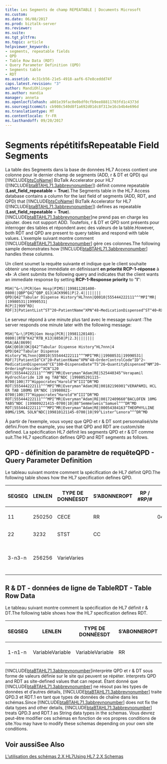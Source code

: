 ```yaml
---
title: Les Segments de champ REPEATABLE | Documents Microsoft
ms.custom: 
ms.date: 06/08/2017
ms.prod: biztalk-server
ms.reviewer: 
ms.suite: 
ms.tgt_pltfrm: 
ms.topic: article
helpviewer_keywords:
- segments, repeatable fields
- QPD
- Table Row Data (RDT)
- Query Parameter Definition (QPD)
- Segments table
- RDT
ms.assetid: 4c31cb56-21e5-4918-aaf6-67e8ceddd74f
caps.latest.revision: "3"
author: MandiOhlinger
ms.author: mandia
manager: anneta
ms.openlocfilehash: a801e39fac0e0bdf0cfb9ee88811703fd1c4373d
ms.sourcegitcommit: cb908c540d8f1a692d01dc8f313e16cb4b4e696d
ms.translationtype: MT
ms.contentlocale: fr-FR
ms.lasthandoff: 09/20/2017
---
```

# <a name="repeatable-field-segments"></a><span data-ttu-id="5997c-102">Segments répétitifs</span><span class="sxs-lookup"><span data-stu-id="5997c-102">Repeatable Field Segments</span></span>
<span data-ttu-id="5997c-103">La table des Segments dans la base de données HL7 Access contient une colonne pour le dernier champ de segments (ADD, r & DT et QPD) qui [!INCLUDE[btsCoName](../../includes/btsconame-md.md)] BizTalk Accelerator pour HL7 ([!INCLUDE[btaBTAHL71.3abbrevnonumber](../../includes/btabtahl71-3abbrevnonumber-md.md)]) définit comme repeatable (**Last_field_repeatable**  =  **True**).</span><span class="sxs-lookup"><span data-stu-id="5997c-103">The Segments table in the HL7 Access database contains a column for the last field of segments (ADD, RDT, and QPD) that [!INCLUDE[btsCoName](../../includes/btsconame-md.md)] BizTalk Accelerator for HL7 ([!INCLUDE[btaBTAHL71.3abbrevnonumber](../../includes/btabtahl71-3abbrevnonumber-md.md)]) defines as repeatable (**Last_field_repeatable** = **True**).</span></span> [!INCLUDE[btaBTAHL71.3abbrevnonumber](../../includes/btabtahl71-3abbrevnonumber-md.md)]<span data-ttu-id="5997c-104">ne prend pas en charge les ajouter.</span><span class="sxs-lookup"><span data-stu-id="5997c-104"> does not support ADD.</span></span> <span data-ttu-id="5997c-105">Toutefois, r & DT et QPD sont présents pour interroger des tables et répondent avec des valeurs de la table.</span><span class="sxs-lookup"><span data-stu-id="5997c-105">However, both RDT and QPD are present to query tables and respond with table values.</span></span> <span data-ttu-id="5997c-106">L’exemple suivant montre comment [!INCLUDE[btaBTAHL71.3abbrevnonumber](../../includes/btabtahl71-3abbrevnonumber-md.md)] gère ces colonnes.</span><span class="sxs-lookup"><span data-stu-id="5997c-106">The following sample demonstrates how [!INCLUDE[btaBTAHL71.3abbrevnonumber](../../includes/btabtahl71-3abbrevnonumber-md.md)] handles these columns.</span></span>  
  
 <span data-ttu-id="5997c-107">Un client soumet la requête suivante et indique que le client souhaite obtenir une réponse immédiate en définissant **en priorité RCP-1-réponse** à «**I**» :</span><span class="sxs-lookup"><span data-stu-id="5997c-107">A client submits the following query and indicates that the client wants an immediate response by setting **RCP-1-Response priority** to "**I**":</span></span>  
  
```  
MSH|^&~\|PCR|Gen Hosp|PIMS||199811201400-0800||QBP^Q42^QBP_Q13|ACK9901|P|2.4||||||||  
QPD|Q42^Tabular Dispense History^HL7nnn|Q0010|555444222111^^^MPI^MR| |19980531|19990531|  
RCP|I|999^RD|  
RDF|3|PatientList^ST^20~PatientName^XPN^48~MedicationDispensed^ST^40~RXD.3^TS^26  
```  
  
 <span data-ttu-id="5997c-108">Le serveur répond à une minute plus tard avec le message suivant :</span><span class="sxs-lookup"><span data-stu-id="5997c-108">The server responds one minute later with the following message:</span></span>  
  
```  
MSH|^&~\|PIMS|Gen Hosp|PCR||199811201401-0800||RTB^K42^RTB_K13|8858|P|2.3||||||||  
MSA|AA|8699|  
QAK|Q010|OK|Q42^Tabular Dispense History^HL7nnn|4  
QPD|Q42^Tabular Dispense History^HL7nnn|Q0010|555444222111^^^MPI^MR||19980531|19990531|  
RDF|7|PatientId^CX^20~PatientName^XPN^48~OrderControlCode^ID^2~ MedicationDispensed^CE^100~DispenseDate^TS^26~QuantityDispensed^NM^20~ OrderingProvider^XCN^120  
RDT|555444222111^^^MPI^MR|Everyman^Adam|RE|525440345^Verapamil Hydrochloride 120 mg TAB^NDC |199805291115-0700|100|77^Hippocrates^Harold^H^III^DR^MD  
RDT|555444222111^^^MPI^MR|Everyman^Adam|RE|00182196901^VERAPAMIL HCL ER TAB 180MG ER^NDC |19980821-0700|100|77^Hippocrates^Harold^H^III^DR^MD  
RDT|555444222111^^^MPI^MR|Everyman^Adam|RE|00172409660^BACLOFEN 10MG TABS^NDC |199809221415-0700|10|88^Semmelweis^Samuel^^^DR^MD  
RDT|555444222111^^^MPI^MR|Everyman^Adam|RE|00054384163^THEOPHYLLINE 80MG/15ML SOLN^NDC|199810121145-0700|10|99^Lister^Lenora^^^DR^MD  
```  
  
 <span data-ttu-id="5997c-109">À partir de l’exemple, vous voyez que QPD et r & DT sont personnalisé/site défini.</span><span class="sxs-lookup"><span data-stu-id="5997c-109">From the example, you see that QPD and RDT are custom/site defined.</span></span> <span data-ttu-id="5997c-110">La spécification HL7 définit les segments QPD et r & DT comme suit.</span><span class="sxs-lookup"><span data-stu-id="5997c-110">The HL7 specification defines QPD and RDT segments as follows.</span></span>  
  
## <a name="qpd---query-parameter-definition"></a><span data-ttu-id="5997c-111">QPD - définition de paramètre de requête</span><span class="sxs-lookup"><span data-stu-id="5997c-111">QPD - Query Parameter Definition</span></span>  
 <span data-ttu-id="5997c-112">Le tableau suivant montre comment la spécification de HL7 définit QPD.</span><span class="sxs-lookup"><span data-stu-id="5997c-112">The following table shows how the HL7 specification defines QPD.</span></span>  
  
|<span data-ttu-id="5997c-113">SEQ</span><span class="sxs-lookup"><span data-stu-id="5997c-113">SEQ</span></span>|<span data-ttu-id="5997c-114">LEN</span><span class="sxs-lookup"><span data-stu-id="5997c-114">LEN</span></span>|<span data-ttu-id="5997c-115">TYPE DE DONNÉES</span><span class="sxs-lookup"><span data-stu-id="5997c-115">DT</span></span>|<span data-ttu-id="5997c-116">S’ABONNER</span><span class="sxs-lookup"><span data-stu-id="5997c-116">OPT</span></span>|<span data-ttu-id="5997c-117">RP / #</span><span class="sxs-lookup"><span data-stu-id="5997c-117">RP/#</span></span>|<span data-ttu-id="5997c-118">TBL #</span><span class="sxs-lookup"><span data-stu-id="5997c-118">TBL#</span></span>|<span data-ttu-id="5997c-119">ÉLÉMENT #</span><span class="sxs-lookup"><span data-stu-id="5997c-119">ITEM#</span></span>|<span data-ttu-id="5997c-120">NOM DE L’ÉLÉMENT</span><span class="sxs-lookup"><span data-stu-id="5997c-120">ELEMENT NAME</span></span>|  
|---------|---------|--------|---------|------------|-----------|------------|------------------|  
|<span data-ttu-id="5997c-121">1</span><span class="sxs-lookup"><span data-stu-id="5997c-121">1</span></span>|<span data-ttu-id="5997c-122">250</span><span class="sxs-lookup"><span data-stu-id="5997c-122">250</span></span>|<span data-ttu-id="5997c-123">CE</span><span class="sxs-lookup"><span data-stu-id="5997c-123">CE</span></span>|<span data-ttu-id="5997c-124">R</span><span class="sxs-lookup"><span data-stu-id="5997c-124">R</span></span>||<span data-ttu-id="5997c-125">0471</span><span class="sxs-lookup"><span data-stu-id="5997c-125">0471</span></span>|<span data-ttu-id="5997c-126">01375</span><span class="sxs-lookup"><span data-stu-id="5997c-126">01375</span></span>|<span data-ttu-id="5997c-127">Nom de requête de message</span><span class="sxs-lookup"><span data-stu-id="5997c-127">Message Query Name</span></span>|  
|<span data-ttu-id="5997c-128">2</span><span class="sxs-lookup"><span data-stu-id="5997c-128">2</span></span>|<span data-ttu-id="5997c-129">32</span><span class="sxs-lookup"><span data-stu-id="5997c-129">32</span></span>|<span data-ttu-id="5997c-130">ST</span><span class="sxs-lookup"><span data-stu-id="5997c-130">ST</span></span>|<span data-ttu-id="5997c-131">C</span><span class="sxs-lookup"><span data-stu-id="5997c-131">C</span></span>|||<span data-ttu-id="5997c-132">00696</span><span class="sxs-lookup"><span data-stu-id="5997c-132">00696</span></span>|<span data-ttu-id="5997c-133">Balise de requête</span><span class="sxs-lookup"><span data-stu-id="5997c-133">Query Tag</span></span>|  
|<span data-ttu-id="5997c-134">3-n</span><span class="sxs-lookup"><span data-stu-id="5997c-134">3-n</span></span>|<span data-ttu-id="5997c-135">256</span><span class="sxs-lookup"><span data-stu-id="5997c-135">256</span></span>|<span data-ttu-id="5997c-136">Varie</span><span class="sxs-lookup"><span data-stu-id="5997c-136">Varies</span></span>||||<span data-ttu-id="5997c-137">01435</span><span class="sxs-lookup"><span data-stu-id="5997c-137">01435</span></span>|<span data-ttu-id="5997c-138">Champs successives des paramètres utilisateur</span><span class="sxs-lookup"><span data-stu-id="5997c-138">User parameters in successive fields</span></span>|  
  
## <a name="rdt---table-row-data"></a><span data-ttu-id="5997c-139">R & DT - données de ligne de Table</span><span class="sxs-lookup"><span data-stu-id="5997c-139">RDT - Table Row Data</span></span>  
 <span data-ttu-id="5997c-140">Le tableau suivant montre comment la spécification de HL7 définit r & DT.</span><span class="sxs-lookup"><span data-stu-id="5997c-140">The following table shows how the HL7 specification defines RDT.</span></span>  
  
|<span data-ttu-id="5997c-141">SEQ</span><span class="sxs-lookup"><span data-stu-id="5997c-141">SEQ</span></span>|<span data-ttu-id="5997c-142">LEN</span><span class="sxs-lookup"><span data-stu-id="5997c-142">LEN</span></span>|<span data-ttu-id="5997c-143">TYPE DE DONNÉES</span><span class="sxs-lookup"><span data-stu-id="5997c-143">DT</span></span>|<span data-ttu-id="5997c-144">S’ABONNER</span><span class="sxs-lookup"><span data-stu-id="5997c-144">OPT</span></span>|<span data-ttu-id="5997c-145">RP / #</span><span class="sxs-lookup"><span data-stu-id="5997c-145">RP/#</span></span>|<span data-ttu-id="5997c-146">TBL #</span><span class="sxs-lookup"><span data-stu-id="5997c-146">TBL#</span></span>|<span data-ttu-id="5997c-147">ÉLÉMENT #</span><span class="sxs-lookup"><span data-stu-id="5997c-147">ITEM#</span></span>|<span data-ttu-id="5997c-148">NOM DE L’ÉLÉMENT</span><span class="sxs-lookup"><span data-stu-id="5997c-148">ELEMENT NAME</span></span>|  
|---------|---------|--------|---------|------------|-----------|------------|------------------|  
|<span data-ttu-id="5997c-149">1-n</span><span class="sxs-lookup"><span data-stu-id="5997c-149">1-n</span></span>|<span data-ttu-id="5997c-150">Variable</span><span class="sxs-lookup"><span data-stu-id="5997c-150">Variable</span></span>|<span data-ttu-id="5997c-151">Variable</span><span class="sxs-lookup"><span data-stu-id="5997c-151">Variable</span></span>|<span data-ttu-id="5997c-152">R</span><span class="sxs-lookup"><span data-stu-id="5997c-152">R</span></span>|||<span data-ttu-id="5997c-153">00703</span><span class="sxs-lookup"><span data-stu-id="5997c-153">00703</span></span>|<span data-ttu-id="5997c-154">Valeur de colonne</span><span class="sxs-lookup"><span data-stu-id="5997c-154">Column Value</span></span>|  
  
 [!INCLUDE[btaBTAHL71.3abbrevnonumber](../../includes/btabtahl71-3abbrevnonumber-md.md)]<span data-ttu-id="5997c-155">interprète QPD et r & DT sous forme de valeurs définie sur le site qui peuvent se répéter.</span><span class="sxs-lookup"><span data-stu-id="5997c-155"> interprets QPD and RDT as site-defined values that can repeat.</span></span> <span data-ttu-id="5997c-156">Étant donné que [!INCLUDE[btaBTAHL71.3abbrevnonumber](../../includes/btabtahl71-3abbrevnonumber-md.md)] ne résout pas les types de données et d’autres détails, [!INCLUDE[btaBTAHL71.3abbrevnonumber](../../includes/btabtahl71-3abbrevnonumber-md.md)] traite QPD.3 et RDT.1 en tant que types de données de chaîne dans les schémas.</span><span class="sxs-lookup"><span data-stu-id="5997c-156">Since [!INCLUDE[btaBTAHL71.3abbrevnonumber](../../includes/btabtahl71-3abbrevnonumber-md.md)] does not fix the data types and other details, [!INCLUDE[btaBTAHL71.3abbrevnonumber](../../includes/btabtahl71-3abbrevnonumber-md.md)] treats QPD.3 and RDT.1 as String data types in the schemas.</span></span> <span data-ttu-id="5997c-157">Vous devrez peut-être modifier ces schémas en fonction de vos propres conditions de site.</span><span class="sxs-lookup"><span data-stu-id="5997c-157">You may have to modify these schemas depending on your own site conditions.</span></span>  
  
## <a name="see-also"></a><span data-ttu-id="5997c-158">Voir aussi</span><span class="sxs-lookup"><span data-stu-id="5997c-158">See Also</span></span>  
 [<span data-ttu-id="5997c-159">L’utilisation des schémas 2.X HL7</span><span class="sxs-lookup"><span data-stu-id="5997c-159">Using HL7 2.X Schemas</span></span>](../../adapters-and-accelerators/accelerator-hl7/using-hl7-2-x-schemas.md)